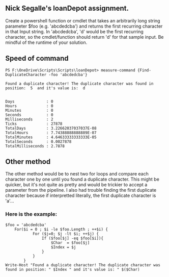 ## Nick Segalle's loanDepot assignment.

Create a powershell function or cmdlet that takes an arbitrarily long string parameter $foo (e.g. 'abcdedcba') and returns the first recurring character in that Input string. In 'abcdedcba', 'd' would be the first recurring character, so the cmdlet/function should return 'd' for that sample input. Be mindful of the runtime of your solution.

## Speed of command


```
PS F:\OneDrive\Scripts\Scripts\loanDepot> measure-command {Find-DuplicateCharacter -foo 'abcdedcba'}

Found a duplicate character! The duplicate character was found in position:  5  and it's value is:  d


Days              : 0
Hours             : 0
Minutes           : 0
Seconds           : 0
Milliseconds      : 2
Ticks             : 27878
TotalDays         : 3.22662037037037E-08
TotalHours        : 7.74388888888889E-07
TotalMinutes      : 4.64633333333333E-05
TotalSeconds      : 0.0027878
TotalMilliseconds : 2.7878
```

## Other method

The other method would be to nest two for loops and compare each character one by one until you found a duplicate character.  This might be quicker, but it's not quite as pretty and would be trickier to accept a parameter from the pipeline.  I also had trouble finding the first duplicate character because if interpretted literally, the first duplicate character is 'a'... 

### Here is the example: 

```
$foo = 'abcdedcba'
    For($i = 0 ; $i -le $foo.Length ; ++$i) {
            For ($j=0; $j -lt $i; ++$j) {
                If ($foo[$j] -eq $foo[$i]){
                    $Char  = $foo[$j]
                    $Index = $j
                }
            }
        }
Write-Host "Found a duplicate character! The duplicate character was found in position: " $Index " and it's value is: " $($Char)
```
